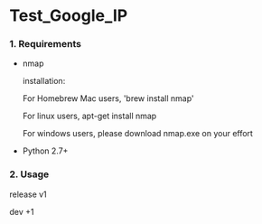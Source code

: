 Test_Google_IP
==============

### 1. Requirements

- nmap

    installation: 
    
	For Homebrew Mac users, 'brew install nmap'
	
	For linux users, apt-get install nmap
	
	For windows users, please download nmap.exe on your effort
	
- Python 2.7+

### 2. Usage

release v1

dev +1

